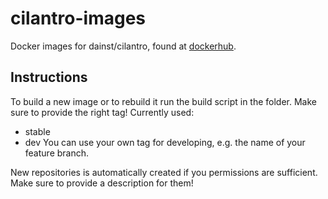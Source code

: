 # cilantro-images
Docker images for dainst/cilantro, found at [dockerhub](https://hub.docker.com/r/dainst/).

## Instructions
To build a new image or to rebuild it run the build script in the folder. Make sure to provide the right tag! 
Currently used:
* stable
* dev
You can use your own tag for developing, e.g. the name of your feature branch.

New repositories is automatically created if you permissions are sufficient.
Make sure to provide a description for them!
